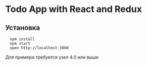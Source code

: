 
# Todo App with React and Redux

## Установка

```
  npm install
  npm start
  open http://localhost:3000
```

Для примера требуется узел 4.0 или выше
